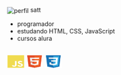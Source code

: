 <img align="center" alt="perfil" height="39" width="39" src="https://i.pinimg.com/280x280_RS/db/ee/4d/dbee4d28cd4f5df9ed1b8491dd3332be.jpg"> satt
- programador 
- estudando HTML, CSS, JavaScript
- cursos alura


 <div style="display: inline_block"><br>
  <img align="center" alt="Js" height="30" width="40" src="https://raw.githubusercontent.com/devicons/devicon/master/icons/javascript/javascript-plain.svg">
  <img align="center" alt="HTML" height="30" width="40" src="https://raw.githubusercontent.com/devicons/devicon/master/icons/html5/html5-original.svg">
  <img align="center" alt="CSS" height="30" width="40" src="https://raw.githubusercontent.com/devicons/devicon/master/icons/css3/css3-original.svg">
</div>
